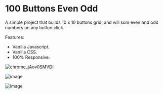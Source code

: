 # 100 Buttons Even Odd

A simple project that builds 10 x 10 buttons grid, and will sum even and odd numbers on any button click.

Features:
* Vanilla Javascript.
* Vanilla CSS.
* 100% Responsive.

![chrome_tAov0SMVDI](https://user-images.githubusercontent.com/25286081/212559755-6e9b8be9-ece8-4a49-b3c9-13126529206f.gif)

![image](https://user-images.githubusercontent.com/25286081/212559661-be9dd554-2e34-492e-a9ce-690341822718.png)

![image](https://user-images.githubusercontent.com/25286081/212559717-e1f676a4-99c2-4ba0-b266-6b6a5211f4fa.png)
